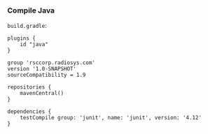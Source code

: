 ### Compile Java

`build.gradle`:

    plugins {
        id "java"
    }
    
    group 'rsccorp.radiosys.com'
    version '1.0-SNAPSHOT'
    sourceCompatibility = 1.9
    
    repositories {
        mavenCentral()
    }
    
    dependencies {
        testCompile group: 'junit', name: 'junit', version: '4.12'
    }